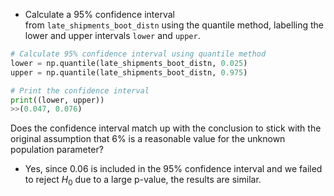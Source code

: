 - Calculate a 95% confidence interval from `late_shipments_boot_distn` using the quantile method, labelling the lower and upper intervals `lower` and `upper`.
```Python
# Calculate 95% confidence interval using quantile method
lower = np.quantile(late_shipments_boot_distn, 0.025)
upper = np.quantile(late_shipments_boot_distn, 0.975)

# Print the confidence interval
print((lower, upper))
>>(0.047, 0.076)
```
Does the confidence interval match up with the conclusion to stick with the original assumption that 6% is a reasonable value for the unknown population parameter?
- Yes, since 0.06 is included in the 95% confidence interval and we failed to reject $H_0$ due to a large p-value, the results are similar.